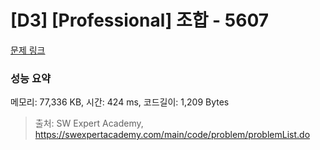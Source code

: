 # [D3] [Professional] 조합 - 5607 

[문제 링크](https://swexpertacademy.com/main/code/problem/problemDetail.do?contestProbId=AWXGKdbqczEDFAUo) 

### 성능 요약

메모리: 77,336 KB, 시간: 424 ms, 코드길이: 1,209 Bytes



> 출처: SW Expert Academy, https://swexpertacademy.com/main/code/problem/problemList.do